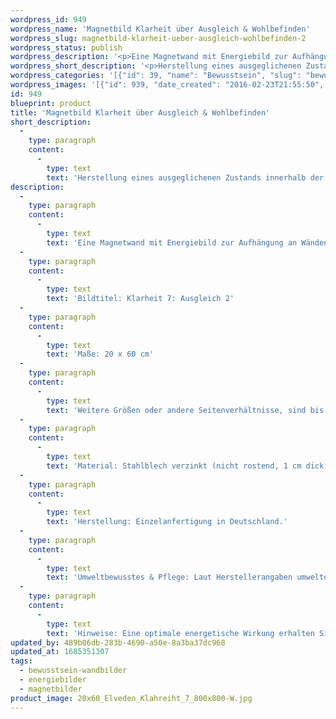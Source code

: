 ```yaml
---
wordpress_id: 949
wordpress_name: 'Magnetbild Klarheit über Ausgleich & Wohlbefinden'
wordpress_slug: magnetbild-klarheit-ueber-ausgleich-wohlbefinden-2
wordpress_status: publish
wordpress_description: '<p>Eine Magnetwand mit Energiebild zur Aufhängung an Wänden oder zum Aufstellen im Raum mit einem aktivierbaren Informationsfeld zu: Klarheit - Ausgleich  - Ganzheit - Wohlbefinden: Entwicklung eines ausgeglichen Zustands innerhalb der eigenen Persönlichkeit. Hierdurch können sich wieder stimmige Gefühle von innerer Ruhe, Ganzheit und Wohlbefinden einstellen.</p><p>Bildtitel: Klarheit 7: Ausgleich 2</p><p>Maße: 20 x 60 cm</p><p>Weitere Größen oder andere Seitenverhältnisse, sind bis 200 cm individuell für Sie innerhalb weniger Tage herstellbar. Bitte kontaktieren Sie uns hierfür unter <a href="mailto:info@elvedenverlag.de">info@elvedenverlag.de</a>.e</p><p>Anwendungshinweise, Produktinformationen:<br />Material: Stahlblech verzinkt (nicht rostend, 1 cm dick), auf Vollholzrahmen, mit hochwertigem, leinwandartigem Spezialstoff umspannt.<br />Herstellung: Einzelanfertigung in Deutschland.<br />Umweltbewusstes &amp; Pflege: Laut Herstellerangaben umweltorientiertes Textildruckverfahren, recyclingfähiger Stoff, Rahmen aus Holz, 70 Jahre farbecht, abwaschbarer Leinwandstoff.<br />Hinweise: Eine optimale energetische Wirkung erhalten Sie, wenn Sie die Magnete auf der einfarbigen Fläche der Magnetwand platzieren und das Blütenenergiebild frei wirken lassen.</p>'
wordpress_short_description: '<p>Herstellung eines ausgeglichenen Zustands innerhalb der eigenen Person</p>'
wordpress_categories: '[{"id": 39, "name": "Bewusstsein", "slug": "bewusstsein-wandbilder"}, {"id": 22, "name": "Energiebilder", "slug": "energiebilder"}, {"id": 44, "name": "Magnetbilder", "slug": "magnetbilder"}]'
wordpress_images: '[{"id": 939, "date_created": "2016-02-23T21:55:50", "date_created_gmt": "2016-02-23T19:55:50", "date_modified": "2016-02-23T21:55:50", "date_modified_gmt": "2016-02-23T19:55:50", "src": "https://my.feenbaum.de/wp-content/uploads/2016/02/20x60_Elveden_Klahreiht_7_800x800-W.jpg", "name": "20x60_Elveden_Klahreiht_7_800x800-W", "alt": ""}]'
id: 949
blueprint: product
title: 'Magnetbild Klarheit über Ausgleich & Wohlbefinden'
short_description:
  -
    type: paragraph
    content:
      -
        type: text
        text: 'Herstellung eines ausgeglichenen Zustands innerhalb der eigenen Person'
description:
  -
    type: paragraph
    content:
      -
        type: text
        text: 'Eine Magnetwand mit Energiebild zur Aufhängung an Wänden oder zum Aufstellen im Raum mit einem aktivierbaren Informationsfeld zu: Klarheit - Ausgleich  - Ganzheit - Wohlbefinden: Entwicklung eines ausgeglichen Zustands innerhalb der eigenen Persönlichkeit. Hierdurch können sich wieder stimmige Gefühle von innerer Ruhe, Ganzheit und Wohlbefinden einstellen.'
  -
    type: paragraph
    content:
      -
        type: text
        text: 'Bildtitel: Klarheit 7: Ausgleich 2'
  -
    type: paragraph
    content:
      -
        type: text
        text: 'Maße: 20 x 60 cm'
  -
    type: paragraph
    content:
      -
        type: text
        text: 'Weitere Größen oder andere Seitenverhältnisse, sind bis 200 cm individuell für Sie innerhalb weniger Tage herstellbar. Bitte kontaktieren Sie uns hierfür unter info@elvedenverlag.de.e'
  -
    type: paragraph
    content:
      -
        type: text
        text: 'Material: Stahlblech verzinkt (nicht rostend, 1 cm dick), auf Vollholzrahmen, mit hochwertigem, leinwandartigem Spezialstoff umspannt.'
  -
    type: paragraph
    content:
      -
        type: text
        text: 'Herstellung: Einzelanfertigung in Deutschland.'
  -
    type: paragraph
    content:
      -
        type: text
        text: 'Umweltbewusstes & Pflege: Laut Herstellerangaben umweltorientiertes Textildruckverfahren, recyclingfähiger Stoff, Rahmen aus Holz, 70 Jahre farbecht, abwaschbarer Leinwandstoff.'
  -
    type: paragraph
    content:
      -
        type: text
        text: 'Hinweise: Eine optimale energetische Wirkung erhalten Sie, wenn Sie die Magnete auf der einfarbigen Fläche der Magnetwand platzieren und das Blütenenergiebild frei wirken lassen.'
updated_by: 489b06db-283b-4690-a50e-8a3ba37dc968
updated_at: 1685351307
tags:
  - bewusstsein-wandbilder
  - energiebilder
  - magnetbilder
product_image: 20x60_Elveden_Klahreiht_7_800x800-W.jpg
---
```

